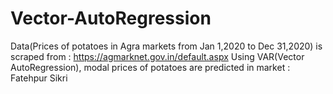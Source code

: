 # Vector-AutoRegression
Data(Prices of potatoes in Agra markets from Jan 1,2020 to Dec 31,2020) is scraped from : https://agmarknet.gov.in/default.aspx
Using VAR(Vector AutoRegression), modal prices of potatoes are predicted in market : Fatehpur Sikri
